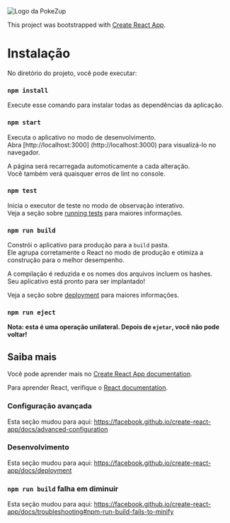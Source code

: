 <img src="../public/logo512.png" alt="Logo da PokeZup">


This project was bootstrapped with [Create React App](https://github.com/facebook/create-react-app).

# Instalação

No diretório do projeto, você pode executar:

### `npm install`

Execute esse comando para instalar todas as dependências da aplicação.

### `npm start`

Executa o aplicativo no modo de desenvolvimento.<br />
Abra [http://localhost:3000] (http://localhost:3000) para visualizá-lo no navegador.

A página será recarregada automoticamente a cada alteração.<br />
Você também verá quaisquer erros de lint no console.

### `npm test`

Inicia o executor de teste no modo de observação interativo.<br />
Veja a seção sobre [running tests](https://facebook.github.io/create-react-app/docs/running-tests) para maiores informações.

### `npm run build`

Constrói o aplicativo para produção para a `build` pasta.<br />
Ele agrupa corretamente o React no modo de produção e otimiza a construção para o melhor desempenho.

A compilação é reduzida e os nomes dos arquivos incluem os hashes.<br />
Seu aplicativo está pronto para ser implantado!

Veja a seção sobre [deployment](https://facebook.github.io/create-react-app/docs/deployment) para maiores informações.

### `npm run eject`

**Nota: esta é uma operação unilateral. Depois de `ejetar`, você não pode voltar!**

## Saiba mais

Você pode aprender mais no [Create React App documentation](https://facebook.github.io/create-react-app/docs/getting-started).

Para aprender React, verifique o [React documentation](https://reactjs.org/).


### Configuração avançada

Esta seção mudou para aqui: https://facebook.github.io/create-react-app/docs/advanced-configuration

### Desenvolvimento

Esta seção mudou para aqui: https://facebook.github.io/create-react-app/docs/deployment

### `npm run build` falha em diminuir

Esta seção mudou para aqui: https://facebook.github.io/create-react-app/docs/troubleshooting#npm-run-build-fails-to-minify


